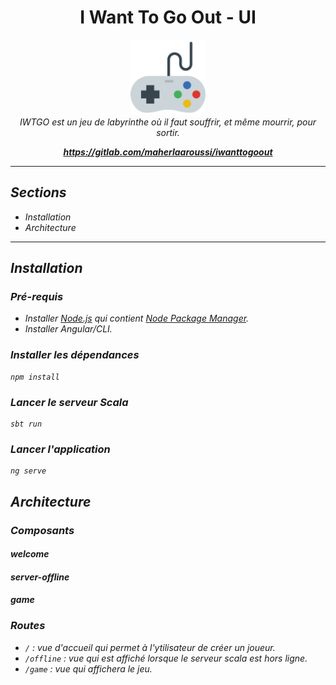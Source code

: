 <h1 align="center">I Want To Go Out - UI</h1>

<p align="center">
  <img src="src/favicon.png" alt="iwtgo-ui-logo" width="120px" height="120px"/>
  <br>
  <i>IWTGO est un jeu de labyrinthe où il faut souffrir, et même mourrir, pour sortir.
  <br>
</p>

<p align="center">
  <a href="https://gitlab.com/maherlaaroussi/iwanttogoout"><strong>https://gitlab.com/maherlaaroussi/iwanttogoout</strong></a>
  <br>
</p>

<hr>

## Sections

- Installation
- Architecture

<hr>

## Installation

### Pré-requis

- Installer [Node.js] qui contient [Node Package Manager][npm].
- Installer Angular/CLI.

### Installer les dépendances
```
npm install
```

### Lancer le serveur Scala
```
sbt run
```

### Lancer l'application

```
ng serve
```

## Architecture

### Composants

#### welcome

#### server-offline

#### game


### Routes

- `/` : vue d'accueil qui permet à l'ytilisateur de créer un joueur.
- `/offline` : vue qui est affiché lorsque le serveur scala est hors ligne.
- `/game` : vue qui affichera le jeu.


[ng]: https://angular.io
[cli]: https://cli.angular.io/
[node.js]: https://nodejs.org/
[npm]: https://www.npmjs.com/get-npm
